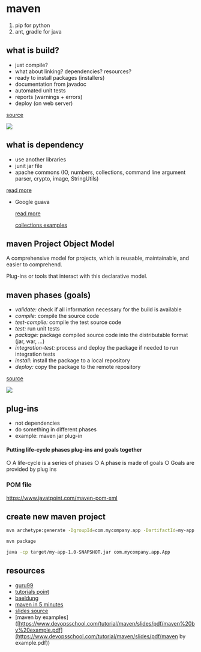# maven 
1. pip for python
2. ant, gradle for java

## what is build?

+ just compile? 
+ what about linking? dependencies? resources?
+ ready to install packages (installers)
+ documentation from javadoc
+ automated unit tests
+ reports (warnings + errors)
+ deploy (on web server)

[source](https://stackoverflow.com/questions/1622506/programming-definitions-what-exactly-is-building)

![](https://www.guru99.com/images/1/041318_1113_MavenTutori2.png)

## what is dependency

+ use another libraries
+ junit jar file
+ apache commons (IO, numbers, collections, command line argument parser, crypto, image, StringUtils)

[read more](https://www.baeldung.com/java-commons-lang-3)

+ Google guava 

  [read more](http://zetcode.com/articles/guava/)

  [collections examples](https://github.com/tfnico/guava-examples/blob/master/src/main/java/org/li/examples/guava/GuavaCollections2.java)

  

## maven Project Object Model 
A comprehensive model for projects, which is reusable, maintainable, and easier to comprehend.

Plug-ins or tools that interact with this declarative model.



## maven phases (goals)

- *validate:* check if all information necessary for the build is available
- *compile:* compile the source code
- *test-compile:* compile the test source code
- *test:* run unit tests
- *package:* package compiled source code into the distributable format (jar, war, …)
- *integration-test:* process and deploy the package if needed to run integration tests
- *install:* install the package to a local repository
- *deploy:* copy the package to the remote repository

[source](https://www.baeldung.com/maven-goals-phases)

![](https://i.stack.imgur.com/ciktU.png)



## plug-ins

+ not dependencies
+ do something in different phases
+ example: maven jar plug-in

#### Putting life-cycle phases plug‐ins and goals together
○ A life-cycle is a series of phases
○ A phase is made of goals
○ Goals are provided by plug ins



### POM file 

https://www.javatpoint.com/maven-pom-xml



## create new maven project 

```bash
mvn archetype:generate -DgroupId=com.mycompany.app -DartifactId=my-app -DarchetypeArtifactId=maven-archetype-quickstart -DarchetypeVersion=1.4 -DinteractiveMode=false

mvn package 

java -cp target/my-app-1.0-SNAPSHOT.jar com.mycompany.app.App
```







## resources

+ [guru99](https://www.guru99.com/maven-tutorial.html)
+ [tutorials point](https://www.tutorialspoint.com/maven/maven_overview.htm)
+ [baeldung](https://www.baeldung.com/maven)
+ [maven in 5 minutes](https://maven.apache.org/guides/getting-started/maven-in-five-minutes.html)
+ [slides source](https://www.slideshare.net/TanwaniRahul/apache-maven-50679037?from_action=save)
+ [maven by examples]([https://www.devopsschool.com/tutorial/maven/slides/pdf/maven%20by%20example.pdf](https://www.devopsschool.com/tutorial/maven/slides/pdf/maven by example.pdf))



